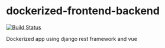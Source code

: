 # dockerized-frontend-backend
[![Build Status](https://travis-ci.org/JOsorio01/dockerized-frontend-backend.svg?branch=main)](https://travis-ci.org/JOsorio01/dockerized-frontend-backend)


Dockerized app using django rest framework and vue

